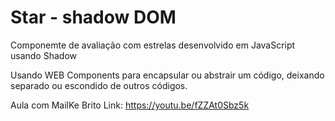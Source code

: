 # Star - shadow DOM

Componemte de avaliação com estrelas desenvolvido em JavaScript usando Shadow

Usando WEB Components para encapsular ou abstrair um código, deixando separado ou escondido de outros códigos.

Aula com MailKe Brito
Link: https://youtu.be/fZZAt0Sbz5k

